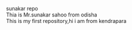 sunakar repo
<br>
Thia is Mr.sunakar sahoo from odisha
<br>
This is my first repository,hi i am from kendrapara